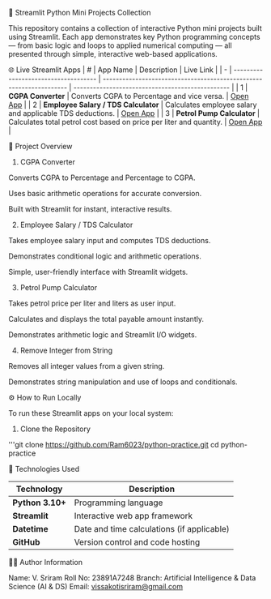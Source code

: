 🧠 Streamlit Python Mini Projects Collection

This repository contains a collection of interactive Python mini projects built using Streamlit.
Each app demonstrates key Python programming concepts — from basic logic and loops to applied numerical computing — all presented through simple, interactive web-based applications.



🌐 Live Streamlit Apps
| # | App Name                             | Description                                                         | Live Link                                        |
| - | ------------------------------------ | ------------------------------------------------------------------- | ------------------------------------------------ |
| 1 | **CGPA Converter**                   | Converts CGPA to Percentage and vice versa.                         | [Open App](https://rammcgpa.streamlit.app/)      |
| 2 | **Employee Salary / TDS Calculator** | Calculates employee salary and applicable TDS deductions.           | [Open App](https://sriramnaidu.streamlit.app/)   |
| 3 | **Petrol Pump Calculator**           | Calculates total petrol cost based on price per liter and quantity. | [Open App](https://petrol-diesel.streamlit.app/) |


🧩 Project Overview
1. CGPA Converter

Converts CGPA to Percentage and Percentage to CGPA.

Uses basic arithmetic operations for accurate conversion.

Built with Streamlit for instant, interactive results.

2. Employee Salary / TDS Calculator

Takes employee salary input and computes TDS deductions.

Demonstrates conditional logic and arithmetic operations.

Simple, user-friendly interface with Streamlit widgets.

3. Petrol Pump Calculator

Takes petrol price per liter and liters as user input.

Calculates and displays the total payable amount instantly.

Demonstrates arithmetic logic and Streamlit I/O widgets.

4. Remove Integer from String

Removes all integer values from a given string.

Demonstrates string manipulation and use of loops and conditionals.

⚙️ How to Run Locally

To run these Streamlit apps on your local system:

1. Clone the Repository

'''git clone https://github.com/Ram6023/python-practice.git
cd python-practice



🧰 Technologies Used

| Technology       | Description                                |
| ---------------- | ------------------------------------------ |
| **Python 3.10+** | Programming language                       |
| **Streamlit**    | Interactive web app framework              |
| **Datetime**     | Date and time calculations (if applicable) |
| **GitHub**       | Version control and code hosting           |

👨‍💻 Author Information

Name: V. Sriram
Roll No: 23891A7248
Branch: Artificial Intelligence & Data Science (AI & DS)
Email: vissakotisriram@gmail.com
